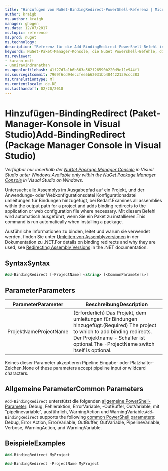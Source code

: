 ```yaml
---
title: "Hinzufügen von NuGet-BindingRedirect-PowerShell-Referenz | Microsoft Docs"
author: kraigb
ms.author: kraigb
manager: ghogen
ms.date: 12/07/2017
ms.topic: reference
ms.prod: nuget
ms.technology: 
description: "Referenz für die Add-BindingRedirect-PowerShell-Befehl in der NuGet-Paket-Manager-Konsole in Visual Studio."
keywords: NuGet-Paket-Manager-Konsole, die NuGet Powershell-Befehle, die NuGet Powershell-Referenz, Add-BindingRedirect
ms.reviewer:
- karann-msft
- unniravindranathan
ms.openlocfilehash: 41f27d7a1b6b363a562f26590b220d9e11e944f1
ms.sourcegitcommit: 7969f6cd94eccfee5b62031bb404422139ccc383
ms.translationtype: MT
ms.contentlocale: de-DE
ms.lasthandoff: 02/20/2018
---
```

# <a name="add-bindingredirect-package-manager-console-in-visual-studio"></a><span data-ttu-id="21c1a-104">Hinzufügen-BindingRedirect (Paket-Manager-Konsole in Visual Studio)</span><span class="sxs-lookup"><span data-stu-id="21c1a-104">Add-BindingRedirect (Package Manager Console in Visual Studio)</span></span>

<span data-ttu-id="21c1a-105">*Verfügbar nur innerhalb der [NuGet Package Manager Console](package-manager-console.md) in Visual Studio unter Windows.*</span><span class="sxs-lookup"><span data-stu-id="21c1a-105">*Available only within the [NuGet Package Manager Console](package-manager-console.md) in Visual Studio on Windows.*</span></span>

<span data-ttu-id="21c1a-106">Untersucht alle Assemblys im Ausgabepfad auf ein Projekt, und der Anwendungs- oder Webkonfigurationsdatei Konfigurationsdatei umleitungen für Bindungen hinzugefügt, bei Bedarf.</span><span class="sxs-lookup"><span data-stu-id="21c1a-106">Examines all assemblies within the output path for a project and adds binding redirects to the application or web configuration file where necessary.</span></span> <span data-ttu-id="21c1a-107">Mit diesem Befehl wird automatisch ausgeführt, wenn Sie ein Paket zu installieren.</span><span class="sxs-lookup"><span data-stu-id="21c1a-107">This command is run automatically when installing a package.</span></span>

<span data-ttu-id="21c1a-108">Ausführliche Informationen zu binden, leitet und warum sie verwendet werden, finden Sie unter [Umleiten von Assemblyversionen](/dotnet/framework/configure-apps/redirect-assembly-versions) in der Dokumentation zu .NET.</span><span class="sxs-lookup"><span data-stu-id="21c1a-108">For details on binding redirects and why they are used, see [Redirecting Assembly Versions](/dotnet/framework/configure-apps/redirect-assembly-versions) in the .NET documentation.</span></span>

## <a name="syntax"></a><span data-ttu-id="21c1a-109">Syntax</span><span class="sxs-lookup"><span data-stu-id="21c1a-109">Syntax</span></span>

```ps
Add-BindingRedirect [-ProjectName] <string> [<CommonParameters>]
```

## <a name="parameters"></a><span data-ttu-id="21c1a-110">Parameter</span><span class="sxs-lookup"><span data-stu-id="21c1a-110">Parameters</span></span>

| <span data-ttu-id="21c1a-111">Parameter</span><span class="sxs-lookup"><span data-stu-id="21c1a-111">Parameter</span></span> | <span data-ttu-id="21c1a-112">Beschreibung</span><span class="sxs-lookup"><span data-stu-id="21c1a-112">Description</span></span> |
| --- | --- |
| <span data-ttu-id="21c1a-113">ProjektName</span><span class="sxs-lookup"><span data-stu-id="21c1a-113">ProjectName</span></span> | <span data-ttu-id="21c1a-114">(Erforderlich) Das Projekt, dem umleitungen für Bindungen hinzugefügt.</span><span class="sxs-lookup"><span data-stu-id="21c1a-114">(Required) The project to which to add binding redirects.</span></span> <span data-ttu-id="21c1a-115">Der Projektname - Schalter ist optional.</span><span class="sxs-lookup"><span data-stu-id="21c1a-115">The -ProjectName switch itself is optional.</span></span> |

<span data-ttu-id="21c1a-116">Keines dieser Parameter akzeptieren Pipeline Eingabe- oder Platzhalter-Zeichen.</span><span class="sxs-lookup"><span data-stu-id="21c1a-116">None of these parameters accept pipeline input or wildcard characters.</span></span>

## <a name="common-parameters"></a><span data-ttu-id="21c1a-117">Allgemeine Parameter</span><span class="sxs-lookup"><span data-stu-id="21c1a-117">Common Parameters</span></span>

<span data-ttu-id="21c1a-118">`Add-BindingRedirect` unterstützt die folgenden [allgemeine PowerShell-Parameter](http://go.microsoft.com/fwlink/?LinkID=113216): Debug, Fehleraktion, ErrorVariable, -OutBuffer, OutVariable, mit "pipelinevariable", ausführlich, WarningAction und WarningVariable.</span><span class="sxs-lookup"><span data-stu-id="21c1a-118">`Add-BindingRedirect` supports the following [common PowerShell parameters](http://go.microsoft.com/fwlink/?LinkID=113216): Debug, Error Action, ErrorVariable, OutBuffer, OutVariable, PipelineVariable, Verbose, WarningAction, and WarningVariable.</span></span>

## <a name="examples"></a><span data-ttu-id="21c1a-119">Beispiele</span><span class="sxs-lookup"><span data-stu-id="21c1a-119">Examples</span></span>

```ps
Add-BindingRedirect MyProject

Add-BindingRedirect -ProjectName MyProject
```